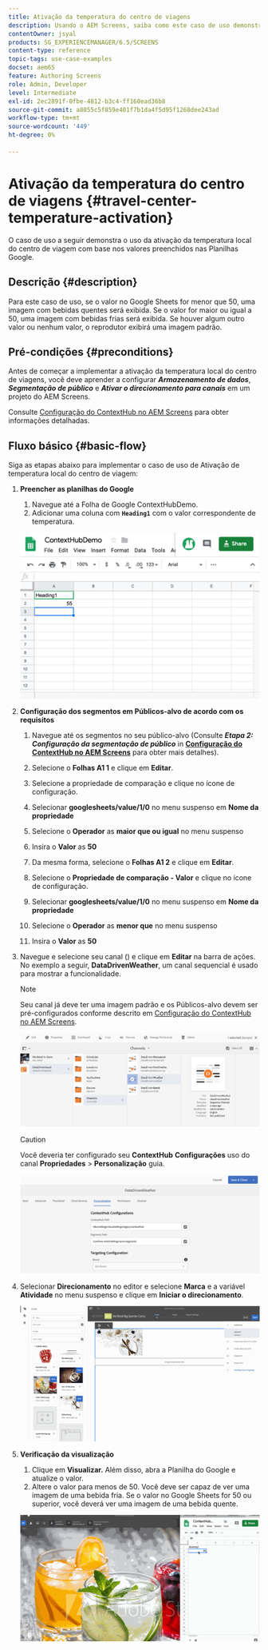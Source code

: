 ```yaml
---
title: Ativação da temperatura do centro de viagens
description: Usando o AEM Screens, saiba como este caso de uso demonstra o uso da ativação da temperatura local do centro de viagem com base nos valores preenchidos nas Planilhas Google.
contentOwner: jsyal
products: SG_EXPERIENCEMANAGER/6.5/SCREENS
content-type: reference
topic-tags: use-case-examples
docset: aem65
feature: Authoring Screens
role: Admin, Developer
level: Intermediate
exl-id: 2ec2891f-0fbe-4812-b3c4-ff160ead36b8
source-git-commit: a8055c5f859e401f7b1da4f5d95f1268dee243ad
workflow-type: tm+mt
source-wordcount: '449'
ht-degree: 0%

---
```


# Ativação da temperatura do centro de viagens {#travel-center-temperature-activation}

O caso de uso a seguir demonstra o uso da ativação da temperatura local do centro de viagem com base nos valores preenchidos nas Planilhas Google.

## Descrição {#description}

Para este caso de uso, se o valor no Google Sheets for menor que 50, uma imagem com bebidas quentes será exibida. Se o valor for maior ou igual a 50, uma imagem com bebidas frias será exibida. Se houver algum outro valor ou nenhum valor, o reprodutor exibirá uma imagem padrão.

## Pré-condições {#preconditions}

Antes de começar a implementar a ativação da temperatura local do centro de viagens, você deve aprender a configurar ***Armazenamento de dados***, ***Segmentação de público*** e ***Ativar o direcionamento para canais*** em um projeto do AEM Screens.

Consulte [Configuração do ContextHub no AEM Screens](configuring-context-hub.md) para obter informações detalhadas.

## Fluxo básico {#basic-flow}

Siga as etapas abaixo para implementar o caso de uso de Ativação de temperatura local do centro de viagem:

1. **Preencher as planilhas do Google**

   1. Navegue até a Folha de Google ContextHubDemo.
   1. Adicionar uma coluna com **`Heading1`** com o valor correspondente de temperatura.

   ![screen_shot_2019-05-08at112911am](assets/screen_shot_2019-05-08at112911am.png)

1. **Configuração dos segmentos em Públicos-alvo de acordo com os requisitos**

   1. Navegue até os segmentos no seu público-alvo (Consulte ***Etapa 2: Configuração da segmentação de público*** in **[Configuração do ContextHub no AEM Screens](configuring-context-hub.md)** para obter mais detalhes).

   1. Selecione o **Folhas A1 1** e clique em **Editar**.

   1. Selecione a propriedade de comparação e clique no ícone de configuração.
   1. Selecionar **googlesheets/value/1/0** no menu suspenso em **Nome da propriedade**

   1. Selecione o **Operador** as **maior que ou igual** no menu suspenso

   1. Insira o **Valor** as **50**

   1. Da mesma forma, selecione o **Folhas A1 2** e clique em **Editar**.

   1. Selecione o **Propriedade de comparação - Valor** e clique no ícone de configuração.
   1. Selecionar **googlesheets/value/1/0** no menu suspenso em **Nome da propriedade**

   1. Selecione o **Operador** as **menor que** no menu suspenso

   1. Insira o **Valor** as **50**

1. Navegue e selecione seu canal () e clique em **Editar** na barra de ações. No exemplo a seguir, **DataDrivenWeather**, um canal sequencial é usado para mostrar a funcionalidade.

   >[!NOTE]
   >
   >Seu canal já deve ter uma imagem padrão e os Públicos-alvo devem ser pré-configurados conforme descrito em [Configuração do ContextHub no AEM Screens](configuring-context-hub.md).

   ![screen_shot_2019-05-08at113022am](assets/screen_shot_2019-05-08at113022am.png)

   >[!CAUTION]
   >
   >Você deveria ter configurado seu **ContextHub** **Configurações** uso do canal **Propriedades** > **Personalização** guia.

   ![screen_shot_2019-05-08at114106am](assets/screen_shot_2019-05-08at114106am.png)

1. Selecionar **Direcionamento** no editor e selecione **Marca** e a variável **Atividade** no menu suspenso e clique em **Iniciar o direcionamento**.

   ![new_activity3](assets/new_activity3.gif)

1. **Verificação da visualização**

   1. Clique em **Visualizar.** Além disso, abra a Planilha do Google e atualize o valor.
   1. Altere o valor para menos de 50. Você deve ser capaz de ver uma imagem de uma bebida fria. Se o valor no Google Sheets for 50 ou superior, você deverá ver uma imagem de uma bebida quente.

   ![resultado3](assets/result3.gif)
